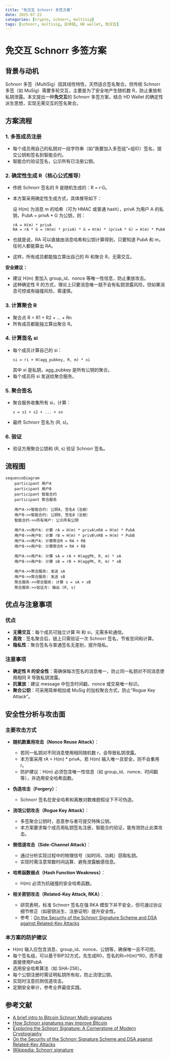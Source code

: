 ```yaml
---
title: "免交互 Schnorr 多签方案"
date: 2025-07-22
categories: [crypto, schnorr, multisig]
tags: [schnorr, multisig, 区块链, HD wallet, 免交互]
---
```


# 免交互 Schnorr 多签方案

## 背景与动机

Schnorr 多签（MultiSig）因其线性特性，天然适合签名聚合。但传统 Schnorr 多签（如 MuSig）需要多轮交互，主要是为了安全地产生随机数 R，防止重放和私钥泄露。本文提出一种**免交互**的 Schnorr 多签方案，结合 HD Wallet 的确定性派生思想，实现无需交互的签名聚合。

## 方案流程

### 1. 多签成员注册
- 每个成员用自己的私钥对一段字符串（如“我要加入多签组”+组ID）签名，提交公钥和签名到智能合约。
- 智能合约验证签名，公示所有已注册公钥。

### 2. 确定性生成 R（核心公式推导）
- 传统 Schnorr 签名的 R 是随机生成的：R = r·G。
- 本方案采用确定性生成方式，具体推导如下：

  设 H(m) 为消息 m 的哈希（可为 HMAC 或普通 hash），privA 为用户 A 的私钥，PubA = privA * G 为公钥，则：

  ```
  rA = H(m) * privA
  RA = rA * G = (H(m) * privA) * G = H(m) * (privA * G) = H(m) * PubA
  ```

- 也就是说，RA 可以直接由消息哈希和公钥计算得到，只要知道 PubA 和 m，任何人都能算出 RA。
- 这样，所有成员都能独立算出自己的 Ri 和聚合 R，无需交互。

**安全建议：**
- 建议 H(m) 里加入 group_id、nonce 等唯一性信息，防止重放攻击。
- 这种确定性 R 的方式，理论上只要消息唯一就不会有私钥泄露风险，但如果消息可控或有碰撞风险，需谨慎。

### 3. 计算聚合 R
- 聚合点 R = R1 + R2 + ... + Rn
- 所有成员都能独立算出聚合 R。

### 4. 计算签名 si
- 每个成员计算自己的 si：
  ```
  si = ri + H(agg_pubkey, R, m) * xi
  ```
  其中 xi 是私钥，agg_pubkey 是所有公钥的聚合。
- 每个成员将 si 发送给聚合服务。

### 5. 聚合签名
- 聚合服务收集所有 si，计算：
  ```
  s = s1 + s2 + ... + sn
  ```
- 最终 Schnorr 签名为 (R, s)。

### 6. 验证
- 验证方用聚合公钥和 (R, s) 验证 Schnorr 签名。

## 流程图

```mermaid
sequenceDiagram
    participant 用户A
    participant 用户B
    participant 智能合约
    participant 聚合服务

    用户A->>智能合约: 公钥A, 签名A（注册）
    用户B->>智能合约: 公钥B, 签名B（注册）
    智能合约->>所有用户: 公示所有公钥

    用户A->>用户A: 计算 rA = H(m) * privA\nRA = H(m) * PubA
    用户B->>用户B: 计算 rB = H(m) * privB\nRB = H(m) * PubB
    用户A->>用户A: 计算聚合R = RA + RB
    用户B->>用户B: 计算聚合R = RA + RB

    用户A->>用户A: 计算 sA = rA + H(aggPK, R, m) * xA
    用户B->>用户B: 计算 sB = rB + H(aggPK, R, m) * xB

    用户A->>聚合服务: 发送 sA
    用户B->>聚合服务: 发送 sB
    聚合服务->>聚合服务: 计算 s = sA + sB
    聚合服务->>验证方: 输出 (R, s)
```

## 优点与注意事项

### 优点
- **无需交互**：每个成员可独立计算 Ri 和 si，无需多轮通信。
- **高效**：签名聚合后，链上只需验证一次 Schnorr 签名，节省空间和计算。
- **隐私性**：聚合签名与普通签名无差别，提升隐私。

### 注意事项
- **确定性 R 的安全性**：需确保每次签名的消息唯一，防止同一私钥对不同消息使用相同 R 导致私钥泄露。
- **抗重放**：建议 message 中包含时间戳、nonce 或交易唯一标识。
- **聚合公钥**：可采用简单相加或 MuSig 的加权聚合方式，防止“Rogue Key Attack”。

## 安全性分析与攻击面

### 主要攻击方式

- **随机数重用攻击（Nonce Reuse Attack）**：
  - 若同一私钥对不同消息使用相同随机数 r，会导致私钥泄露。
  - 本方案采用 rA = H(m) * privA，若 H(m) 输入唯一且安全，则不会重用 r。
  - 防护建议：H(m) 必须包含唯一性信息（如 group_id、nonce、时间戳等），并选用安全哈希函数。

- **伪造攻击（Forgery）**：
  - Schnorr 签名在安全哈希和离散对数难题假设下不可伪造。

- **流氓公钥攻击（Rogue Key Attack）**：
  - 多签聚合公钥时，恶意参与者可提交特殊公钥。
  - 本方案要求每个成员用私钥签名注册，智能合约验证，能有效防止此类攻击。

- **侧信道攻击（Side-Channel Attack）**：
  - 通过分析实现过程中的物理信号（如时间、功耗）窃取私钥。
  - 实现时需注意常数时间运算、避免泄露敏感信息。

- **哈希函数弱点（Hash Function Weakness）**：
  - H(m) 必须为抗碰撞的安全哈希函数。

- **相关密钥攻击（Related-Key Attack, RKA）**：
  - 研究表明，标准 Schnorr 签名在强 RKA 模型下并不安全，但可通过协议细节修正（如密钥派生、注册证明）提升安全性。
  - 参考：[On the Security of the Schnorr Signature Scheme and DSA against Related-Key Attacks](https://eprint.iacr.org/2015/1135)

### 本方案的防护建议

- H(m) 输入应包含消息、group_id、nonce、公钥等，确保唯一且不可控。
- 每个签名组，可以基于BIP32方式，先生成R0，签名的Ri=H(m)*R0，而不是直接使用PubA
- 选用安全哈希算法（如 SHA-256）。
- 每个公钥注册时需证明私钥所有权，防止流氓公钥。
- 实现时注意抗侧信道攻击。
- 定期安全审计，参考业界最佳实践。

## 参考文献
- [A brief intro to Bitcoin Schnorr Multi-signatures](https://medium.com/hackernoon/a-brief-intro-to-bitcoin-schnorr-multi-signatures-b9ef052374c5)
- [How Schnorr signatures may improve Bitcoin](https://specter.solutions/how-schnorr-signatures-may-improve-bitcoin/)
- [Exploring the Schnorr Signature: A Cornerstone of Modern Cryptography](https://www.onlinehashcrack.com/guides/cryptography-algorithms/exploring-the-schnorr-signature-a-cornerstone-of-modern-cryptography.php)
- [On the Security of the Schnorr Signature Scheme and DSA against Related-Key Attacks](https://eprint.iacr.org/2015/1135)
- [Wikipedia: Schnorr signature](https://en.wikipedia.org/wiki/Schnorr)
